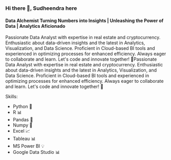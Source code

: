### Hi there 👋, Sudheendra here
#### Data Alchemist Turning Numbers into Insights | Unleashing the Power of Data | Analytics Aficionado
Passionate Data Analyst with expertise in real estate and cryptocurrency. Enthusiastic about data-driven insights and the latest in Analytics, Visualization, and Data Science. Proficient in Cloud-based BI tools and experienced in optimizing processes for enhanced efficiency. Always eager to collaborate and learn. Let's code and innovate together! 🚀Passionate Data Analyst with expertise in real estate and cryptocurrency. Enthusiastic about data-driven insights and the latest in Analytics, Visualization, and Data Science. Proficient in Cloud-based BI tools and experienced in optimizing processes for enhanced efficiency. Always eager to collaborate and learn. Let's code and innovate together! 🚀

Skills: 
- Python 🐍
- R 📊
- Pandas 🐼
- Numpy 🧮
- Excel 📈
- Tableau 📊
- MS Power BI 💡
- Google Data Studio 📊
